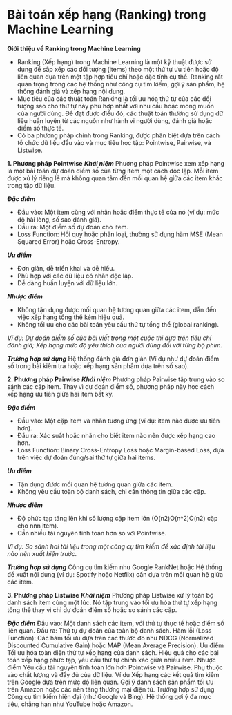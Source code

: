 # Bài toán xếp hạng (Ranking) trong Machine Learning

**Giới thiệu về Ranking trong Machine Learning**
- Ranking (Xếp hạng) trong Machine Learning là một kỹ thuật được sử dụng để sắp xếp các đối tượng (items) theo một thứ tự ưu tiên hoặc độ liên quan dựa trên một tập hợp tiêu chí hoặc đặc tính cụ thể. Ranking rất quan trọng trong các hệ thống như công cụ tìm kiếm, gợi ý sản phẩm, hệ thống đánh giá và xếp hạng nội dung.
- Mục tiêu của các thuật toán Ranking là tối ưu hóa thứ tự của các đối tượng sao cho thứ tự này phù hợp nhất với nhu cầu hoặc mong muốn của người dùng. Để đạt được điều đó, các thuật toán thường sử dụng dữ liệu huấn luyện từ các nguồn như hành vi người dùng, đánh giá hoặc điểm số thực tế.
- Có ba phương pháp chính trong Ranking, được phân biệt dựa trên cách tổ chức dữ liệu đầu vào và mục tiêu học tập: Pointwise, Pairwise, và Listwise.

**1. Phương pháp Pointwise**
_**Khái niệm**_
Phương pháp Pointwise xem xếp hạng là một bài toán dự đoán điểm số của từng item một cách độc lập. Mỗi item được xử lý riêng lẻ mà không quan tâm đến mối quan hệ giữa các item khác trong tập dữ liệu.

_**Đặc điểm**_
- Đầu vào: Một item cùng với nhãn hoặc điểm thực tế của nó (ví dụ: mức độ hài lòng, số sao đánh giá).
- Đầu ra: Một điểm số dự đoán cho item.
- Loss Function: Hồi quy hoặc phân loại, thường sử dụng hàm MSE (Mean Squared Error) hoặc Cross-Entropy.

_**Ưu điểm**_
- Đơn giản, dễ triển khai và dễ hiểu.
- Phù hợp với các dữ liệu có nhãn độc lập.
- Dễ dàng huấn luyện với dữ liệu lớn.

_**Nhược điểm**_
- Không tận dụng được mối quan hệ tương quan giữa các item, dẫn đến việc xếp hạng tổng thể kém hiệu quả.
- Không tối ưu cho các bài toán yêu cầu thứ tự tổng thể (global ranking).
  
_Ví dụ: Dự đoán điểm số của bài viết trong một cuộc thi dựa trên tiêu chí đánh giá; Xếp hạng mức độ yêu thích của người dùng đối với từng bộ phim._

_**Trường hợp sử dụng**_
Hệ thống đánh giá đơn giản (Ví dụ như dự đoán điểm số trong bài kiểm tra hoặc xếp hạng sản phẩm dựa trên số sao).

**2. Phương pháp Pairwise**
_**Khái niệm**_
Phương pháp Pairwise tập trung vào so sánh các cặp item. Thay vì dự đoán điểm số, phương pháp này học cách xếp hạng ưu tiên giữa hai item bất kỳ.

_**Đặc điểm**_
- Đầu vào: Một cặp item và nhãn tương ứng (ví dụ: item nào được ưu tiên hơn).
- Đầu ra: Xác suất hoặc nhãn cho biết item nào nên được xếp hạng cao hơn.
- Loss Function: Binary Cross-Entropy Loss hoặc Margin-based Loss, dựa trên việc dự đoán đúng/sai thứ tự giữa hai items.

_**Ưu điểm**_
- Tận dụng được mối quan hệ tương quan giữa các item.
- Không yêu cầu toàn bộ danh sách, chỉ cần thông tin giữa các cặp.

_**Nhược điểm**_
- Độ phức tạp tăng lên khi số lượng cặp item lớn (O(n2)O(n^2)O(n2) cặp cho nnn item).
- Cần nhiều tài nguyên tính toán hơn so với Pointwise.

_Ví dụ: So sánh hai tài liệu trong một công cụ tìm kiếm để xác định tài liệu nào nên xuất hiện trước._

_**Trường hợp sử dụng**_
Công cụ tìm kiếm như Google RankNet hoặc Hệ thống đề xuất nội dung (ví dụ: Spotify hoặc Netflix) cần dựa trên mối quan hệ giữa các item.

**3. Phương pháp Listwise**
_**Khái niệm**_
Phương pháp Listwise xử lý toàn bộ danh sách item cùng một lúc. Nó tập trung vào tối ưu hóa thứ tự xếp hạng tổng thể thay vì chỉ dự đoán điểm số hoặc so sánh các cặp.

_**Đặc điểm**_
Đầu vào: Một danh sách các item, với thứ tự thực tế hoặc điểm số liên quan.
Đầu ra: Thứ tự dự đoán của toàn bộ danh sách.
Hàm lỗi (Loss Function): Các hàm tối ưu dựa trên các thước đo như NDCG (Normalized Discounted Cumulative Gain) hoặc MAP (Mean Average Precision).
Ưu điểm
Tối ưu hóa toàn diện thứ tự xếp hạng của danh sách.
Hiệu quả cho các bài toán xếp hạng phức tạp, yêu cầu thứ tự chính xác giữa nhiều item.
Nhược điểm
Yêu cầu tài nguyên tính toán lớn hơn Pointwise và Pairwise.
Phụ thuộc vào chất lượng và đầy đủ của dữ liệu.
Ví dụ
Xếp hạng các kết quả tìm kiếm trên Google dựa trên mức độ liên quan.
Gợi ý danh sách sản phẩm tối ưu trên Amazon hoặc các nền tảng thương mại điện tử.
Trường hợp sử dụng
Công cụ tìm kiếm hiện đại (như Google và Bing).
Hệ thống gợi ý đa mục tiêu, chẳng hạn như YouTube hoặc Amazon.
